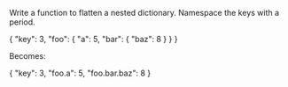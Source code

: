 
Write a function to flatten a nested dictionary. Namespace the keys with a period.


{
    "key": 3,
    "foo": {
        "a": 5,
        "bar": {
            "baz": 8
        }
    }
}

Becomes: 

{
    "key": 3,
    "foo.a": 5,
    "foo.bar.baz": 8
}